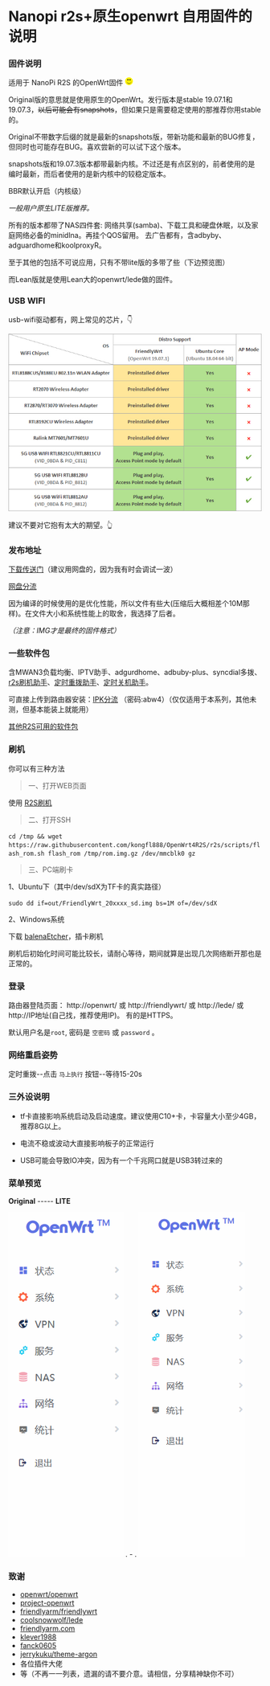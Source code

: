 # Nanopi r2s+原生openwrt 自用固件的说明


### 固件说明

适用于 NanoPi R2S 的OpenWrt固件 ![smile](./assets/smile.png)

Original版的意思就是使用原生的OpenWrt。发行版本是stable 19.07.1和19.07.3，~~以后可能会有snapshots~~，但如果只是需要稳定使用的那推荐你用stable的。

Original不带数字后缀的就是最新的snapshots版，带新功能和最新的BUG修复，但同时也可能存在BUG。喜欢尝新的可以试下这个版本。

snapshots版和19.07.3版本都带最新内核。不过还是有点区别的，前者使用的是编时最新，而后者使用的是新内核中的较稳定版本。

BBR默认开启（内核级）

*一般用户原生LITE版推荐。*

所有的版本都带了NAS四件套: 网络共享(samba)、下载工具和硬盘休眠，以及家庭网络必备的minidlna。再挂个QOS留用。 去广告都有，含adbyby、adguardhome和koolproxyR。

至于其他的包括不可说应用，只有不带lite版的多带了些（下边预览图）

而Lean版就是使用Lean大的openwrt/lede做的固件。

### USB WIFI

usb-wifi驱动都有，网上常见的芯片，👇

![支持列表](./assets/R2swrt-usbwifi-08.jpg)

建议不要对它抱有太大的期望。👆

### 发布地址

[下载传送门](https://github.com/kongfl888/OpenWrt4R2S/releases)（建议用网盘的，因为我有时会调试一波）

[网盘分流](https://github.com/kongfl888/OpenWrt4R2S/blob/r2s/README.txt)

因为编译的时候使用的是优化性能，所以文件有些大(压缩后大概相差个10M那样)。在文件大小和系统性能上的取舍，我选择了后者。

*（注意：IMG才是最终的固件格式）*

### 一些软件包

含MWAN3负载均衡、IPTV助手、adgurdhome、adbuby-plus、syncdial多拨、[r2s刷机助手](https://github.com/kongfl888/luci-app-r2sflasher/releases)、[定时重拨助手](https://github.com/kongfl888/luci-app-autorewan/releases)、[定时关机助手](https://github.com/kongfl888/luci-app-timedreboot/releases)。

可直接上传到路由器安装：[IPK分流](https://kongfl888.lanzous.com/b04sj203c) （密码:abw4）（仅仅适用于本系列，其他未测，但基本能装上就能用）

[其他R2S可用的软件包](https://github.com/kongfl888/r2s-openwrt-packages)

### 刷机

你可以有三种方法

> 一、打开WEB页面

使用 [R2S刷机](https://github.com/kongfl888/luci-app-r2sflasher/releases)

> 二、打开SSH

``cd /tmp && wget https://raw.githubusercontent.com/kongfl888/OpenWrt4R2S/r2s/scripts/flash_rom.sh
flash_rom /tmp/rom.img.gz /dev/mmcblk0 gz``

> 三、PC端刷卡

1、Ubuntu下（其中/dev/sdX为TF卡的真实路径）

``sudo dd if=out/FriendlyWrt_20xxxx_sd.img bs=1M of=/dev/sdX``

2、Windows系统

下载 [balenaEtcher](http://www.ksite.xyz/contents/balena-etcher.html)，插卡刷机

刷机后初始化时间可能比较长，请耐心等待，期间就算是出现几次网络断开那也是正常的。

### 登录

路由器登陆页面： http://openwrt/ 或 http://friendlywrt/ 或 http://lede/ 或 http://IP地址(自己找，推荐使用IP)。 有的是HTTPS。

默认用户名是``root``, 密码是 ``空密码`` 或 ``password`` 。

### 网络重启姿势

定时重拨--点击 ``马上执行`` 按钮--等待15-20s

### 三外设说明

+ tf卡直接影响系统启动及启动速度。建议使用C10+卡，卡容量大小至少4GB，推荐8G以上。

+ 电流不稳或波动大直接影响板子的正常运行

+ USB可能会导致IO冲突，因为有一个千兆网口就是USB3转过来的

### 菜单预览

**Original**  ----- **LITE**

![original.gif](./assets/1907-n.gif) .  -  . ![Lite.gif](./assets/1907-lite.gif)

### 致谢

- [openwrt/openwrt](https://github.com/openwrt/openwrt)
- [project-openwrt](https://github.com/project-openwrt/openwrt)
- [friendlyarm/friendlywrt](https://github.com/friendlyarm/friendlywrt)
- [coolsnowwolf/lede](https://github.com/coolsnowwolf/lede)
- [friendlyarm.com](http://wiki.friendlyarm.com/wiki/index.php/How_to_Build_FriendlyWrt/zh)
- [klever1988 ](https://github.com/klever1988/)
- [fanck0605](https://github.com/fanck0605)
- [jerrykuku/theme-argon](https://github.com/jerrykuku/luci-theme-argon)
- 各位插件大佬
- 等（不再一一列表，遗漏的请不要介意。请相信，分享精神缺你不可）
